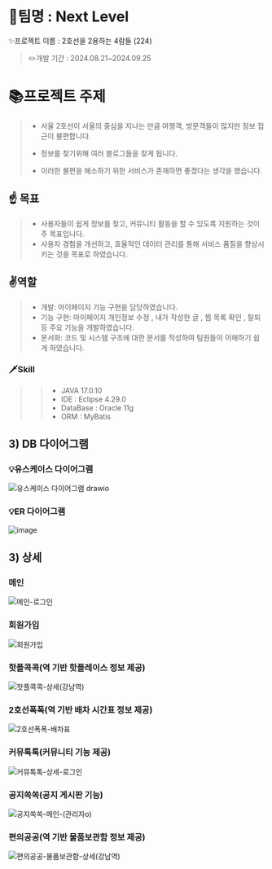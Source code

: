 # 🔗팀명 : Next Level 
  ✨프로젝트 이름 : 2호선을 2용하는 4람들 (224)
  >✏️개발 기간 : 2024.08.21~2024.09.25

# 📚프로젝트 주제
> - 서울 2호선이 서울의 중심을 지나는 만큼 여행객, 방문객들이 많지만 정보 접근이 불편합니다.
>
> - 정보를 찾기위해 여러 블로그들을 찾게 됩니다.
>
> - 이러한 불편을 해소하기 위한 서비스가 존재하면 좋겠다는 생각을 했습니다.
>
 ## ☝️ 목표
> - 사용자들이 쉽게 정보를 찾고, 커뮤니티 활동을 할 수 있도록 지원하는 것이 주 목표입니다.
> - 사용자 경험을 개선하고, 효율적인 데이터 관리를 통해 서비스 품질을 향상시키는 것을 목표로 하였습니다.
>
 ## ✌️역할
> - 개발: 마이페이지 기능 구현을 담당하였습니다.
> - 기능 구현: 마이페이지 개인정보 수정 , 내가 작성한 글 , 찜 목록 확인 , 탈퇴 등 주요 기능을 개발하였습니다.
> - 문서화: 코드 및 시스템 구조에 대한 문서를 작성하여 팀원들이 이해하기 쉽게 하였습니다.
>

> 
 ### 🗡Skill
>> - JAVA 17.0.10
>> - IDE : Eclipse 4.29.0
>> - DataBase : Oracle 11g
>> - ORM : MyBatis


## 3) DB 다이어그램
### 💡유스케이스 다이어그램
![유스케이스 다이어그램 drawio](https://github.com/user-attachments/assets/0f3217aa-23b8-4f22-87fa-da33a7fe6c3a)

### 💡ER 다이어그램
![image](https://github.com/user-attachments/assets/aecf14a9-4da5-4e32-b503-d9c814dc4939)

>
## 3) 상세
### 메인
![메인-로그인](https://github.com/user-attachments/assets/18fe98f3-09f1-48e8-8021-8be146ac52bb)
### 회원가입
![회원가입](https://github.com/user-attachments/assets/54909ec1-feeb-4e2f-9dd8-92bde98c1a28)
### 핫플콕콕(역 기반 핫플레이스 정보 제공)
![핫플콕콕-상세(강남역)](https://github.com/user-attachments/assets/c1b2bc92-9d88-48a5-b7ff-20f88acac9ce)
### 2호선폭폭(역 기반 배차 시간표 정보 제공)
![2호선폭폭-배차표](https://github.com/user-attachments/assets/c19b8caf-4a10-4c15-9138-f93748b56c8a)
### 커뮤톡톡(커뮤니티 기능 제공)
![커뮤톡톡-상세-로그인](https://github.com/user-attachments/assets/a87f9f3b-5277-4f3e-83f2-375b4a743f8d)
### 공지쏙쏙(공지 게시판 기능)
![공지쏙쏙-메인-(관리자o)](https://github.com/user-attachments/assets/8b61bb53-43fc-4962-ad7f-f3a2b60010a7)
### 편의공공(역 기반 물품보관함 정보 제공)
![편의공공-물품보관함-상세(강남역)](https://github.com/user-attachments/assets/a47959ca-552b-4549-a724-3bc901e0bbe6)
